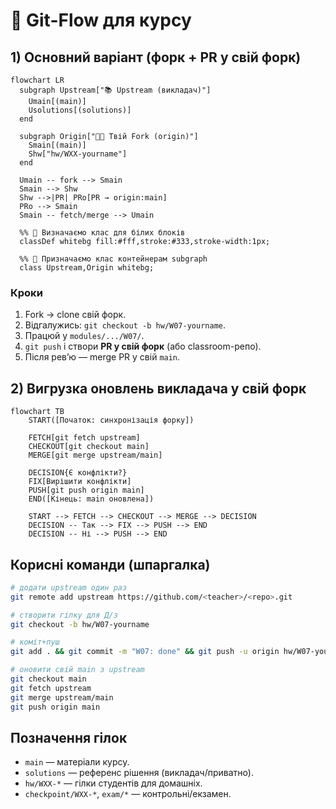 # 🌿 Git-Flow для курсу

## 1) Основний варіант (форк + PR у свій форк)
```mermaid
flowchart LR
  subgraph Upstream["📚 Upstream (викладач)"]
    Umain[(main)]
    Usolutions[(solutions)]
  end

  subgraph Origin["🧑‍💻 Твій Fork (origin)"]
    Smain[(main)]
    Shw["hw/WXX-yourname"]
  end

  Umain -- fork --> Smain
  Smain --> Shw
  Shw -->|PR| PRo[PR → origin:main]
  PRo --> Smain
  Smain -- fetch/merge --> Umain

  %% 🔖 Визначаємо клас для білих блоків
  classDef whitebg fill:#fff,stroke:#333,stroke-width:1px;

  %% 🔖 Призначаємо клас контейнерам subgraph
  class Upstream,Origin whitebg;
```

### Кроки
1. Fork → clone свій форк.
2. Відгалужись: `git checkout -b hw/W07-yourname`.
3. Працюй у `modules/.../W07/`.
4. `git push` і створи **PR у свій форк** (або classroom-репо).
5. Після ревʼю — merge PR у свій `main`.

## 2) Вигрузка оновлень викладача у свій форк
```mermaid
flowchart TB
    START([Початок: синхронізація форку])

    FETCH[git fetch upstream]
    CHECKOUT[git checkout main]
    MERGE[git merge upstream/main]

    DECISION{Є конфлікти?}
    FIX[Вирішити конфлікти]
    PUSH[git push origin main]
    END([Кінець: main оновлена])

    START --> FETCH --> CHECKOUT --> MERGE --> DECISION
    DECISION -- Так --> FIX --> PUSH --> END
    DECISION -- Ні --> PUSH --> END
```

## Корисні команди (шпаргалка)
```bash
# додати upstream один раз
git remote add upstream https://github.com/<teacher>/<repo>.git

# створити гілку для Д/з
git checkout -b hw/W07-yourname

# коміт+пуш
git add . && git commit -m "W07: done" && git push -u origin hw/W07-yourname

# оновити свій main з upstream
git checkout main
git fetch upstream
git merge upstream/main
git push origin main
```

## Позначення гілок
- `main` — матеріали курсу.
- `solutions` — референс рішення (викладач/приватно).
- `hw/WXX-*` — гілки студентів для домашніх.
- `checkpoint/WXX-*`, `exam/*` — контрольні/екзамен.

